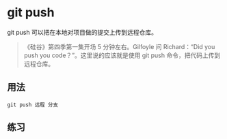 # git push

git push 可以把在本地对项目做的提交上传到远程仓库。

> 《硅谷》第四季第一集开场 5 分钟左右。Gilfoyle 问 Richard：“Did you push you code？”。这里说的应该就是使用 git push 命令，把代码上传到远程仓库。

## 用法

```
git push 远程 分支
```

## 练习



